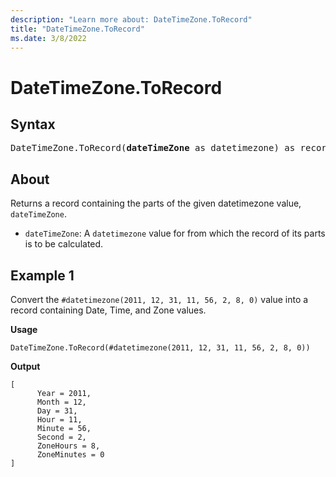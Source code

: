 ```yaml
---
description: "Learn more about: DateTimeZone.ToRecord"
title: "DateTimeZone.ToRecord"
ms.date: 3/8/2022
---
```

# DateTimeZone.ToRecord

## Syntax

<pre>
DateTimeZone.ToRecord(<b>dateTimeZone</b> as datetimezone) as record
</pre>
  
## About

Returns a record containing the parts of the given datetimezone value, `dateTimeZone`.

* `dateTimeZone`: A `datetimezone` value for from which the record of its parts is to be calculated.

## Example 1

Convert the `#datetimezone(2011, 12, 31, 11, 56, 2, 8, 0)` value into a record containing Date, Time, and Zone values.

**Usage**

```powerquery-m
DateTimeZone.ToRecord(#datetimezone(2011, 12, 31, 11, 56, 2, 8, 0))
```

**Output**

```powerquery-m
[
      Year = 2011,
      Month = 12,
      Day = 31,
      Hour = 11,
      Minute = 56,
      Second = 2,
      ZoneHours = 8,
      ZoneMinutes = 0
]
```
